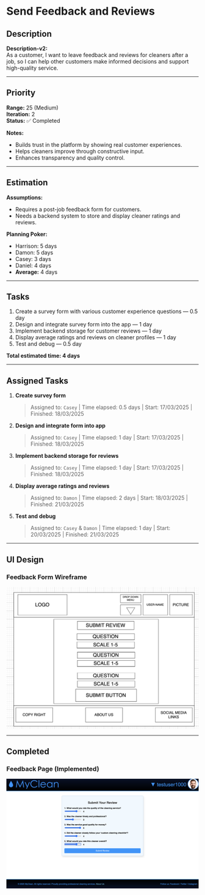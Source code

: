 # Send Feedback and Reviews

## Description
**Description-v2:**  
As a customer, I want to leave feedback and reviews for cleaners after a job, so I can help other customers make informed decisions and support high-quality service.

---

## Priority
**Range:** 25 (Medium)  
**Iteration:** 2  
**Status:** ✅ Completed

**Notes:**  
- Builds trust in the platform by showing real customer experiences.  
- Helps cleaners improve through constructive input.  
- Enhances transparency and quality control.

---

## Estimation
**Assumptions:**  
- Requires a post-job feedback form for customers.  
- Needs a backend system to store and display cleaner ratings and reviews.

**Planning Poker:**  
- Harrison: 5 days  
- Damon: 5 days  
- Casey: 3 days  
- Daniel: 4 days  
- **Average:** 4 days

---

## Tasks
1. Create a survey form with various customer experience questions — 0.5 day  
2. Design and integrate survey form into the app — 1 day  
3. Implement backend storage for customer reviews — 1 day  
4. Display average ratings and reviews on cleaner profiles — 1 day  
5. Test and debug — 0.5 day  

**Total estimated time: 4 days**

---

## Assigned Tasks
1. **Create survey form**  
   > Assigned to: `Casey` | Time elapsed: 0.5 days | Start: 17/03/2025 | Finished: 18/03/2025  
2. **Design and integrate form into app**  
   > Assigned to: `Casey` | Time elapsed: 1 day | Start: 17/03/2025 | Finished: 18/03/2025  
3. **Implement backend storage for reviews**  
   > Assigned to: `Casey` | Time elapsed: 1 day | Start: 17/03/2025 | Finished: 18/03/2025  
4. **Display average ratings and reviews**  
   > Assigned to: `Damon` | Time elapsed: 2 days | Start: 18/03/2025 | Finished: 21/03/2025  
5. **Test and debug**  
   > Assigned to: `Casey` & `Damon` | Time elapsed: 1 day | Start: 20/03/2025 | Finished: 21/03/2025

---

## UI Design

### Feedback Form Wireframe  
![Submit Review Wireframe](/iterations/images/submit-review-wireframe.png)

---

## Completed

### Feedback Page (Implemented)  
![Submit Review Screenshot](/iterations/images/submit-review.png)

